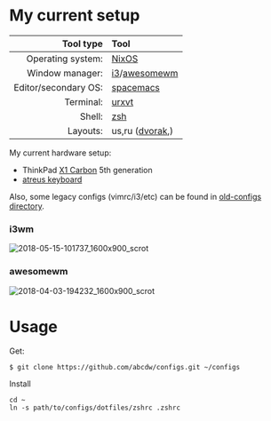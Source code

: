 My current setup
=======

| Tool type            | Tool                                                       |
| ---:                 | :---                                                       |
| Operating system:    | [NixOS](https://nixos.org/)                                |
| Window manager:      | [i3](https://i3wm.org/)/[awesomewm](https://awesomewm.org/)                   |
| Editor/secondary OS: | [spacemacs](http://spacemacs.org/)                         |
| Terminal:            | [urxvt](https://wiki.archlinux.org/index.php/rxvt-unicode) |
| Shell:               | [zsh](https://wiki.archlinux.org/index.php/zsh)            |
| Layouts:             | us,ru ([dvorak](http://www.dvzine.org/zine/01-toc.html),)  |

My current hardware setup:
- ThinkPad [X1 Carbon](./x1carbon5.org) 5th generation
- [atreus keyboard](https://atreus.technomancy.us/)

Also, some legacy configs (vimrc/i3/etc) can be found in
[old-configs directory](./dotfiles/old-configs).


### i3wm
![2018-05-15-101737_1600x900_scrot](https://user-images.githubusercontent.com/1218615/40052255-27201c3c-5846-11e8-97a5-e308b61fddc2.png)

### awesomewm
![2018-04-03-194232_1600x900_scrot](https://user-images.githubusercontent.com/1218615/38268733-87d842d2-3787-11e8-8379-e7bc6fa4be2c.png)

Usage
=======

Get:
```
$ git clone https://github.com/abcdw/configs.git ~/configs
```

Install
```
cd ~
ln -s path/to/configs/dotfiles/zshrc .zshrc
```
